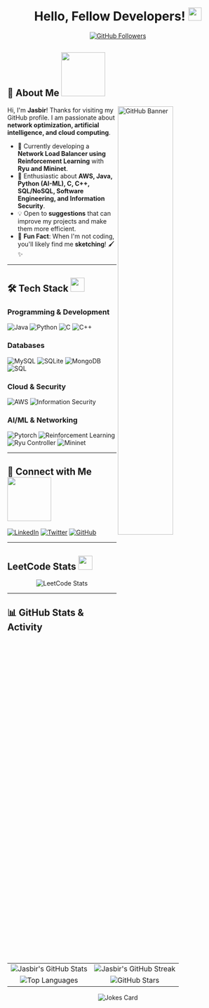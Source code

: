 <h1 align="center"> Hello, Fellow Developers! <img src="https://raw.githubusercontent.com/MartinHeinz/MartinHeinz/master/wave.gif" width="30px"></h1>

<p align="center">
<a href="https://github.com/Jasbir25">
  <img src="https://img.shields.io/github/followers/Jasbir25?label=Follow&style=social" alt="GitHub Followers"/>
</a>
</p>

## 🚀 About Me <img src="https://media0.giphy.com/media/KDDpcKigbfFpnejZs6/giphy.gif?cid=ecf05e47oy6f4zjs8g1qoiystc56cu7r9tb8a1fe76e05oty&rid=giphy.gif" width="100px">

<img align="right" width="50%" alt="GitHub Banner" src="https://raw.githubusercontent.com/onimur/.github/master/.resources/git-header.svg" />

Hi, I'm **Jasbir**! Thanks for visiting my GitHub profile. I am passionate about **network optimization, artificial intelligence, and cloud computing**.

- 🔭 Currently developing a **Network Load Balancer using Reinforcement Learning** with **Ryu and Mininet**.
- 🌱 Enthusiastic about **AWS, Java, Python (AI-ML), C, C++, SQL/NoSQL, Software Engineering, and Information Security**.
- 💡 Open to **suggestions** that can improve my projects and make them more efficient.
- 🎨 **Fun Fact**: When I'm not coding, you'll likely find me **sketching**! 🖌️✨

---

## 🛠️ Tech Stack <img src="https://media2.giphy.com/media/QssGEmpkyEOhBCb7e1/giphy.gif?cid=ecf05e47a0n3gi1bfqntqmob8g9aid1oyj2wr3ds3mg700bl&rid=giphy.gif" width="32px">

### **Programming & Development**
![Java](https://img.shields.io/badge/Java-ED8B00?style=flat&logo=java&logoColor=white)
![Python](https://img.shields.io/badge/Python-3776AB?style=flat&logo=python&logoColor=white)
![C](https://img.shields.io/badge/C-00599C?style=flat&logo=c&logoColor=white)
![C++](https://img.shields.io/badge/C++-00599C?style=flat&logo=c%2B%2B&logoColor=white)

### **Databases**
![MySQL](https://img.shields.io/badge/MySQL-4479A1?style=flat&logo=mysql&logoColor=white)
![SQLite](https://img.shields.io/badge/SQLite-003B57?style=flat&logo=sqlite&logoColor=white)
![MongoDB](https://img.shields.io/badge/MongoDB-4EA94B?style=flat&logo=mongodb&logoColor=white)
![SQL](https://img.shields.io/badge/SQL-CC2927?style=flat&logo=microsoft-sql-server&logoColor=white)

### **Cloud & Security**
![AWS](https://img.shields.io/badge/AWS-232F3E?style=flat&logo=amazon-aws&logoColor=white)
![Information Security](https://img.shields.io/badge/Security-0078D4?style=flat&logo=microsoft&logoColor=white)

### **AI/ML & Networking**
![Pytorch](https://img.shields.io/badge/PyTorch-EE4C2C?style=flat&logo=pytorch&logoColor=white)
![Reinforcement Learning](https://img.shields.io/badge/Reinforcement%20Learning-%23F37626.svg?style=flat&logo=deepmind&logoColor=white)
![Ryu Controller](https://img.shields.io/badge/Ryu-004080?style=flat&logo=ryu&logoColor=white)
![Mininet](https://img.shields.io/badge/Mininet-1572B6?style=flat&logo=mininet&logoColor=white)

---

## 📡 Connect with Me <img src='https://raw.githubusercontent.com/ShahriarShafin/ShahriarShafin/main/Assets/handshake.gif' width="100px">

[![LinkedIn](https://img.shields.io/badge/LinkedIn-0077B5?style=flat&logo=linkedin&logoColor=white)](https://www.linkedin.com/in/jasbir-singh-b25640203)
[![Twitter](https://img.shields.io/badge/Twitter-1DA1F2?style=flat&logo=twitter&logoColor=white)](https://www.x.com/Jasbir_25)
[![GitHub](https://img.shields.io/badge/GitHub-181717?style=flat&logo=github&logoColor=white)](https://www.github.com/Jasbir25)

---

<h2> LeetCode Stats <img src="https://leetcode.com/static/images/LeetCode_logo.png" width=32px> </h2>
<p align='center'>
<img src="https://leetcard.jacoblin.cool/jASBIR25?theme=dark&font=Monospace" alt="LeetCode Stats">
</p>

---

## 📊 GitHub Stats & Activity

<p align="center">
  <table>
    <tr>
      <td align="center">
        <img src="https://github-readme-stats.vercel.app/api?username=Jasbir25&show_icons=true&theme=tokyonight" alt="Jasbir's GitHub Stats" />
      </td>
      <td align="center">
        <img src="https://github-readme-streak-stats.herokuapp.com/?user=Jasbir25&theme=tokyonight" alt="Jasbir's GitHub Streak" />
      </td>
    </tr>
    <tr>
      <td align="center">
        <img src="https://github-readme-stats.vercel.app/api/top-langs/?username=Jasbir25&theme=tokyonight" alt="Top Languages" />
      </td>
      <td align="center">
        <img src="https://github-readme-stats.vercel.app/api?username=Jasbir25&show_icons=true&locale=en&count_private=true&hide_rank=true&custom_title=My%20GitHub%20Stats&disable_animations=true&theme=tokyonight" alt="GitHub Stars" />
      </td>
    </tr>
  </table>
</p>

<p align="center">
  <img src="https://readme-jokes.vercel.app/api?theme=tokyonight" alt="Jokes Card" />
</p>

</p>
